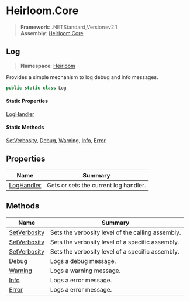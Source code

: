 # Heirloom.Core

> **Framework**: .NETStandard,Version=v2.1  
> **Assembly**: [Heirloom.Core][0]  

## Log

> **Namespace**: [Heirloom][0]  

Provides a simple mechanism to log debug and info messages.

```cs
public static class Log
```

#### Static Properties

[LogHandler][1]

#### Static Methods

[SetVerbosity][2], [Debug][3], [Warning][4], [Info][5], [Error][6]

## Properties

| Name            | Summary                               |
|-----------------|---------------------------------------|
| [LogHandler][1] | Gets or sets the current log handler. |

## Methods

| Name              | Summary                                           |
|-------------------|---------------------------------------------------|
| [SetVerbosity][2] | Sets the verbosity level of the calling assembly. |
| [SetVerbosity][2] | Sets the verbosity level of a specific assembly.  |
| [SetVerbosity][2] | Sets the verbosity level of a specific assembly.  |
| [Debug][3]        | Logs a debug message.                             |
| [Warning][4]      | Logs a warning message.                           |
| [Info][5]         | Logs a error message.                             |
| [Error][6]        | Logs a error message.                             |

[0]: ../Heirloom.Core.md
[1]: Heirloom.Log.LogHandler.md
[2]: Heirloom.Log.SetVerbosity.md
[3]: Heirloom.Log.Debug.md
[4]: Heirloom.Log.Warning.md
[5]: Heirloom.Log.Info.md
[6]: Heirloom.Log.Error.md
